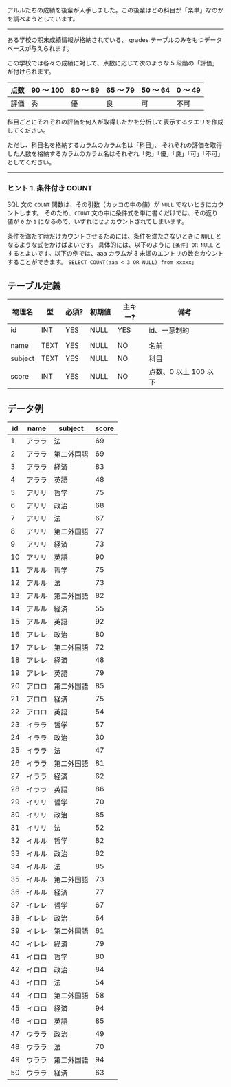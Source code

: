 アルルたちの成績を後輩が入手しました。この後輩はどの科目が「楽単」なのかを調べようとしています。

---

ある学校の期末成績情報が格納されている、 grades テーブルのみをもつデータベースが与えられます。

この学校では各々の成績に対して、点数に応じて次のような 5 段階の「評価」が付けられます。

| 点数 | 90 ～ 100 | 80 ～ 89 | 65 ～ 79 | 50 ～ 64 | 0 ～ 49 |
| ---- | --------- | -------- | -------- | -------- | ------- |
| 評価 | 秀        | 優       | 良       | 可       | 不可    |

科目ごとにそれぞれの評価を何人が取得したかを分析して表示するクエリを作成してください。

ただし、科目名を格納するカラムのカラム名は「科目」、 それぞれの評価を取得した人数を格納するカラムのカラム名はそれぞれ「秀」「優」「良」「可」「不可」としてください。

---

### ヒント 1. 条件付き COUNT

SQL 文の `COUNT` 関数は、その引数（カッコの中の値）が `NULL` でないときにカウントします。 そのため、`COUNT` 文の中に条件式を単に書くだけでは、その返り値が `0` か `1` になるので、いずれにせよカウントされてしまいます。

条件を満たす時だけカウントさせるためには、条件を満たさないときに `NULL` となるような式をかけばよいです。 具体的には、以下のように `[条件] OR NULL` とするとよいです。以下の例では、aaa カラムが 3 未満のエントリの数をカウントすることができます。
`SELECT COUNT(aaa < 3 OR NULL) from xxxxx;`

## テーブル定義

| 物理名  | 型   | 必須? | 初期値 | 主キー? | 備考                  |
| ------- | ---- | ----- | ------ | ------- | --------------------- |
| id      | INT  | YES   | NULL   | YES     | id、一意制約          |
|         |      |       |        |         |                       |
| name    | TEXT | YES   | NULL   | NO      | 名前                  |
| subject | TEXT | YES   | NULL   | NO      | 科目                  |
| score   | INT  | YES   | NULL   | NO      | 点数、0 以上 100 以下 |

## データ例

| id  | name   | subject    | score |
| --- | ------ | ---------- | ----- |
| 1   | アララ | 法         | 69    |
| 2   | アララ | 第二外国語 | 69    |
| 3   | アララ | 経済       | 83    |
| 4   | アララ | 英語       | 48    |
| 5   | アリリ | 哲学       | 75    |
| 6   | アリリ | 政治       | 68    |
| 7   | アリリ | 法         | 67    |
| 8   | アリリ | 第二外国語 | 77    |
| 9   | アリリ | 経済       | 73    |
| 10  | アリリ | 英語       | 90    |
| 11  | アルル | 哲学       | 75    |
| 12  | アルル | 法         | 73    |
| 13  | アルル | 第二外国語 | 82    |
| 14  | アルル | 経済       | 55    |
| 15  | アルル | 英語       | 92    |
| 16  | アレレ | 政治       | 80    |
| 17  | アレレ | 第二外国語 | 72    |
| 18  | アレレ | 経済       | 48    |
| 19  | アレレ | 英語       | 79    |
| 20  | アロロ | 第二外国語 | 85    |
| 21  | アロロ | 経済       | 75    |
| 22  | アロロ | 英語       | 54    |
| 23  | イララ | 哲学       | 57    |
| 24  | イララ | 政治       | 30    |
| 25  | イララ | 法         | 47    |
| 26  | イララ | 第二外国語 | 81    |
| 27  | イララ | 経済       | 62    |
| 28  | イララ | 英語       | 86    |
| 29  | イリリ | 哲学       | 70    |
| 30  | イリリ | 政治       | 85    |
| 31  | イリリ | 法         | 52    |
| 32  | イルル | 哲学       | 82    |
| 33  | イルル | 政治       | 82    |
| 34  | イルル | 法         | 85    |
| 35  | イルル | 第二外国語 | 73    |
| 36  | イルル | 経済       | 77    |
| 37  | イレレ | 哲学       | 67    |
| 38  | イレレ | 政治       | 64    |
| 39  | イレレ | 第二外国語 | 61    |
| 40  | イレレ | 経済       | 79    |
| 41  | イロロ | 哲学       | 80    |
| 42  | イロロ | 政治       | 84    |
| 43  | イロロ | 法         | 54    |
| 44  | イロロ | 第二外国語 | 58    |
| 45  | イロロ | 経済       | 94    |
| 46  | イロロ | 英語       | 85    |
| 47  | ウララ | 政治       | 49    |
| 48  | ウララ | 法         | 70    |
| 49  | ウララ | 第二外国語 | 94    |
| 50  | ウララ | 経済       | 63    |
